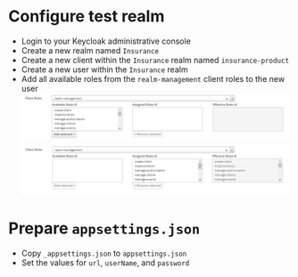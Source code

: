 # Configure test realm
- Login to your Keycloak administrative console
- Create a new realm named `Insurance`
- Create a new client within the `Insurance` realm named `insurance-product`
- Create a new user within the `Insurance` realm
- Add all available roles from the `realm-management` client roles to the new user ![Before](realm-management-before.png) ![After](realm-management-after.png)


# Prepare `appsettings.json`
- Copy `_appsettings.json` to `appsettings.json`
- Set the values for `url`, `userName`, and `password`